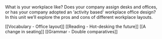 
What is your workplace like? Does your company assign desks and offices, or has your company adopted an ‘activity based' workplace office design? In this unit we’ll explore the pros and cons of different workplace layouts.

[[Vocabulary - Office layout]]
[[Reading  - Hot-desking the future]]
[[A change in seating]]
[[Grammar - Double comparatives]]